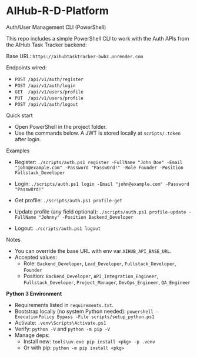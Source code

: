 # AIHub-R-D-Platform

Auth/User Management CLI (PowerShell)

This repo includes a simple PowerShell CLI to work with the Auth APIs from the AIHub Task Tracker backend:

Base URL: `https://aihubtasktracker-bwbz.onrender.com`

Endpoints wired:
- `POST /api/v1/auth/register`
- `POST /api/v1/auth/login`
- `GET  /api/v1/users/profile`
- `PUT  /api/v1/users/profile`
- `POST /api/v1/auth/logout`

Quick start
- Open PowerShell in the project folder.
- Use the commands below. A JWT is stored locally at `scripts/.token` after login.

Examples
- Register:
  `./scripts/auth.ps1 register -FullName "John Doe" -Email "john@example.com" -Password "Passw0rd!" -Role Founder -Position Fullstack_Developer`

- Login:
  `./scripts/auth.ps1 login -Email "john@example.com" -Password "Passw0rd!"`

- Get profile:
  `./scripts/auth.ps1 profile-get`

- Update profile (any field optional):
  `./scripts/auth.ps1 profile-update -FullName "Johnny" -Position Backend_Developer`

- Logout:
  `./scripts/auth.ps1 logout`

Notes
- You can override the base URL with env var `AIHUB_API_BASE_URL`.
- Accepted values:
  - Role: `Backend_Developer`, `Lead_Developer`, `Fullstack_Developer`, `Founder`
  - Position: `Backend_Developer`, `API_Integration_Engineer`, `Fullstack_Developer`, `Project_Manager`, `DevOps_Engineer`, `QA_Engineer`

**Python 3 Environment**
- Requirements listed in `requirements.txt`.
- Bootstrap locally (no system Python needed):
  `powershell -ExecutionPolicy Bypass -File scripts/setup_python.ps1`
- Activate: `.venv\Scripts\Activate.ps1`
- Verify: `python -V` and `python -m pip -V`
- Manage deps:
  - Install new: `tools\uv.exe pip install <pkg> -p .venv`
  - Or with pip: `python -m pip install <pkg>`
